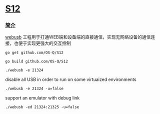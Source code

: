 ﻿# [S12](https://github.com/Qful/S12)

### [简介](https://github.com/Qful/S12/wiki) 

[webusb](https://github.com/Qful/webusb) 工程用于打通WEB端和设备端的直接通信，实现无网络设备的通信连接，也便于实现更强大的交互控制


`go get github.com/OS-Q/S12`

`go build github.com/OS-Q/S12`

`./webusb -e 21324`

disable all USB in order to run on some virtuaized environments

`./webusb -e 21324 -u=false`

support an emulator with debug link

`./webusb -ed 21324:21325 -u=false`



